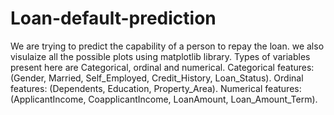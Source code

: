 # Loan-default-prediction
We are trying to predict the capability of a person to repay the loan. 
we also visulaize all the possible plots using matplotlib library.
Types of variables present here are Categorical, ordinal and numerical.
Categorical features: (Gender, Married, Self_Employed, Credit_History, Loan_Status).
Ordinal features: (Dependents, Education, Property_Area).
Numerical features: (ApplicantIncome, CoapplicantIncome, LoanAmount, Loan_Amount_Term).
